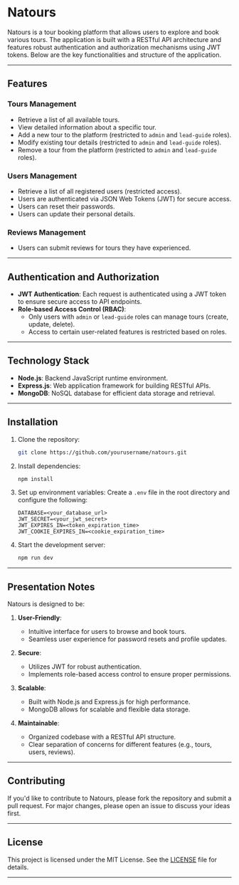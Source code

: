 # Natours

Natours is a tour booking platform that allows users to explore and book various tours. The application is built with a RESTful API architecture and features robust authentication and authorization mechanisms using JWT tokens. Below are the key functionalities and structure of the application.

---

## Features

### Tours Management
- Retrieve a list of all available tours.
- View detailed information about a specific tour.
- Add a new tour to the platform (restricted to `admin` and `lead-guide` roles).
- Modify existing tour details (restricted to `admin` and `lead-guide` roles).
- Remove a tour from the platform (restricted to `admin` and `lead-guide` roles).

### Users Management
- Retrieve a list of all registered users (restricted access).
- Users are authenticated via JSON Web Tokens (JWT) for secure access.
- Users can reset their passwords.
- Users can update their personal details.

### Reviews Management
- Users can submit reviews for tours they have experienced.

---

## Authentication and Authorization

- **JWT Authentication**: Each request is authenticated using a JWT token to ensure secure access to API endpoints.
- **Role-based Access Control (RBAC)**:
  - Only users with `admin` or `lead-guide` roles can manage tours (create, update, delete).
  - Access to certain user-related features is restricted based on roles.

---

## Technology Stack

- **Node.js**: Backend JavaScript runtime environment.
- **Express.js**: Web application framework for building RESTful APIs.
- **MongoDB**: NoSQL database for efficient data storage and retrieval.

---

## Installation

1. Clone the repository:
   ```bash
   git clone https://github.com/yourusername/natours.git
   ```
2. Install dependencies:
   ```bash
   npm install
   ```
3. Set up environment variables:
   Create a `.env` file in the root directory and configure the following:
   ```env
   DATABASE=<your_database_url>
   JWT_SECRET=<your_jwt_secret>
   JWT_EXPIRES_IN=<token_expiration_time>
   JWT_COOKIE_EXPIRES_IN=<cookie_expiration_time>
   ```
4. Start the development server:
   ```bash
   npm run dev
   ```

---

## Presentation Notes

Natours is designed to be:

1. **User-Friendly**:
   - Intuitive interface for users to browse and book tours.
   - Seamless user experience for password resets and profile updates.

2. **Secure**:
   - Utilizes JWT for robust authentication.
   - Implements role-based access control to ensure proper permissions.

3. **Scalable**:
   - Built with Node.js and Express.js for high performance.
   - MongoDB allows for scalable and flexible data storage.

4. **Maintainable**:
   - Organized codebase with a RESTful API structure.
   - Clear separation of concerns for different features (e.g., tours, users, reviews).

---

## Contributing

If you'd like to contribute to Natours, please fork the repository and submit a pull request. For major changes, please open an issue to discuss your ideas first.

---

## License

This project is licensed under the MIT License. See the [LICENSE](LICENSE) file for details.

---
